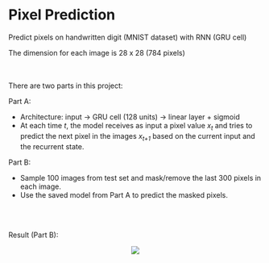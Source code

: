 # Pixel Prediction

Predict pixels on handwritten digit (MNIST dataset) with RNN (GRU cell)

The dimension for each image is 28 x 28 (784 pixels)

<br><br/>
There are two parts in this project:

<dl>
  <dt> Part A:</dt>
  <ul>
  <li>Architecture: input &rarr; GRU cell (128 units) &rarr; linear layer + sigmoid</li>
  <li>At each time <i>t</i>, the model receives as input a pixel value <i>x<sub>t</sub></i> and tries to predict the next pixel in the images <i>x<sub>t+1</sub></i> based on the current input and the recurrent state.</li>
  </ul>
  
  <dt> Part B:</dt>
  <ul>
  <li>Sample 100 images from test set and mask/remove the last 300 pixels in each image.</li>
  <li>Use the saved model from Part A to predict the masked pixels.</li>
  </ul>
</dl>

<br><br/>
<dl>
<dt>Result (Part B):</dt>
</dl>
<p align="center"> 
<img src="https://github.com/ykteh93/Deep_Reinforcement_Learning-Atari/blob/master/MsPacman/Graphs_and_Figure/Plot%20of%20Loss%20Over%201%20million%20Steps.png">
</p>
